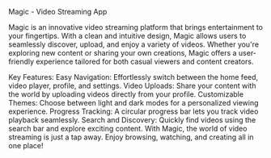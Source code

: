 Magic - Video Streaming App

Magic is an innovative video streaming platform that brings entertainment to your fingertips. With a clean and intuitive design, Magic allows users to seamlessly discover, upload, and enjoy a variety of videos. Whether you're exploring new content or sharing your own creations, Magic offers a user-friendly experience tailored for both casual viewers and content creators.

Key Features:
Easy Navigation: Effortlessly switch between the home feed, video player, profile, and settings.
Video Uploads: Share your content with the world by uploading videos directly from your profile.
Customizable Themes: Choose between light and dark modes for a personalized viewing experience.
Progress Tracking: A circular progress bar lets you track video playback seamlessly.
Search and Discovery: Quickly find videos using the search bar and explore exciting content.
With Magic, the world of video streaming is just a tap away. Enjoy browsing, watching, and creating all in one place!












